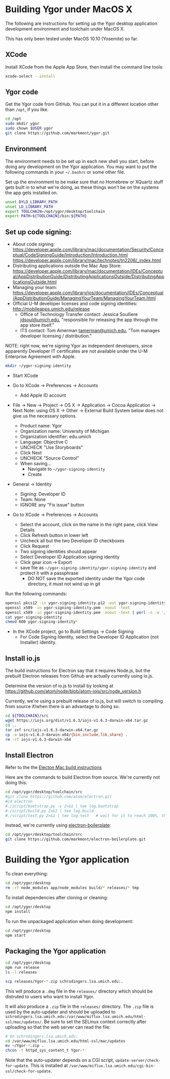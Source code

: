
# Building Ygor under MacOS X

The following are instructions for setting up the Ygor desktop application development environment and toolchain under MacOS X.

This has only been tested under MacOS 10.10 (Yosemite) so far.

## XCode

Install XCode from the Apple App Store, then install the command line tools:

```bash
xcode-select --install
```

## Ygor code

Get the Ygor code from GitHub.  You can put it in a different location other than `/opt`, if you like.

```bash
cd /opt
sudo mkdir ygor
sudo chown $USER ygor
git clone https://github.com/markmont/ygor.git
```

## Environment

The environment needs to be set up in each new shell you start, before doing any development on the Ygor application.  You may want to put the following commands in your `~/.bashrc` or some other file.

Set up the environment to be make sure that no Homebrew or XQuartz stuff gets built in to what we're doing, as these things won't be on the systems the app gets installed on.

```bash
unset DYLD_LIBRARY_PATH
unset LD_LIBRARY_PATH
export TOOLCHAIN=/opt/ygor/desktop/toolchain
export PATH=${TOOLCHAIN}/bin:${PATH}
```


## Set up code signing:

  * About code signing:
    https://developer.apple.com/library/mac/documentation/Security/Conceptual/CodeSigningGuide/Introduction/Introduction.html
    https://developer.apple.com/library/mac/technotes/tn2206/_index.html
  * Distributing applications outside the Mac App Store:
    https://developer.apple.com/library/mac/documentation/IDEs/Conceptual/AppDistributionGuide/DistributingApplicationsOutside/DistributingApplicationsOutside.html
  * Managing your team:
    https://developer.apple.com/library/ios/documentation/IDEs/Conceptual/AppDistributionGuide/ManagingYourTeam/ManagingYourTeam.html
  * Official U-M developer licenses and code signing identities:
    http://mobileapps.umich.edu/release
    * Office of Technology Transfer contact: Jessica Soulliere <jdsoul@umich.edu>, "responsible for releasing the app through the app store itself."
    * ITS contact: Tom Amerman <tamerman@umich.edu>, "Tom manages developer licensing / distribution."

NOTE: right now, we're signing Ygor as independent developers, since apparently Developer IT certificates are not available under the U-M Enterprise Agreement with Apple.

```bash
mkdir ~/ygor-signing-identity
```

  * Start XCode
  * Go to XCode -> Preferences -> Accounts
    * Add Apple ID account

  * File -> New -> Project -> OS X -> Application -> Cocoa Application -> Next
    Note: using OS X -> Other -> External Build System below does not give us the necessary options.
    * Product name: Ygor
    * Organization name: University of Michigan
    * Organization identifier: edu.umich
    * Language: Objective C
    * UNCHECK "Use Storyboards"
    * Click Next
    * UNCHECK "Source Control"
    * When saving...
      * Navigate to `~/ygor-signing-identity`
      * Create

  * General -> Identity
    * Signing: Developer ID
    * Team: None
    * IGNORE any "Fix issue" button

  * Go to XCode -> Preferences -> Accounts
    * Select the account, click on the name in the right pane, click View Details
    * Click Refresh button in lower left
    * Uncheck all but the two Developer ID checkboxes
    * Click Request
    * Two signing identities should appear
    * Select Developer ID Application signing identity
    * Click gear icon -> Export
    * save file as `~/ygor-signing-identity/ygor-signing-identity` and protect it with a passphrase
      * DO NOT save the exported identity under the Ygor code directory, it must not wind up in git

Run the following commands:

```bash
openssl pkcs12 -in ygor-signing-identity.p12 -out ygor-signing-identity.pem -clcerts -nokeys
openssl x509 -in ygor-signing-identity.pem -noout -text
openssl x509 -in ygor-signing-identity.pem -noout -text | perl -n -e '/UID=([^,]+)/ && print "$1\n";' > ygor-signing-identity
cat ygor-signing-identity
chmod 600 ygor-signing-identity*
```

  * In the XCode project, go to Build Settings -> Code Signing
    * For Code Signing Identity, select the Developer ID Application (not Installer) identity.


## Install io.js

The build instructions for Electron say that it requires Node.js, but the prebuilt Electron releases from Github are actually currently using io.js.

Determine the version of io.js to install by looking at
https://github.com/atom/node/blob/atom-iojs/src/node_version.h

Currently, we're using a prebuilt release of io.js, but will switch to compiling from source if/when there is an advantage to doing so.

```bash
cd ${TOOLCHAIN}/src
wget https://iojs.org/dist/v1.6.3/iojs-v1.6.3-darwin-x64.tar.gz
cd ..
tar zxf src/iojs-v1.6.3-darwin-x64.tar.gz
cp -a iojs-v1.6.3-darwin-x64/{bin,include,lib,share} .
rm -rf iojs-v1.6.3-darwin-x64
```


## Install Electron

Refer to the the [Electon Mac build instructions](https://github.com/atom/electron/blob/master/docs/development/build-instructions-mac.md)

Here are the commands to build Electron from source.  We're currently not doing this.
```bash
cd /opt/ygor/desktop/toolchain/src
#git clone https://github.com/atom/electron.git
#cd electron
#./script/bootstrap.py -v 2>&1 | tee log.bootstrap
#./script/build.py 2>&1 | tee log.build
#./script/test.py 2>&1 | tee log.test   # wait for it to reach 100%, then press Command-Q
```

Instead, we're currently using [electron-boilerplate](https://github.com/szwacz/electron-boilerplate):

```bash
cd /opt/ygor/desktop/toolchain/src
git clone https://github.com/markmont/electron-boilerplate.git
```


# Building the Ygor application

To clean everything:

```bash
cd /opt/ygor/desktop
rm -rf node_modules app/node_modules build/* releases/* tmp
```

To install dependencies after cloning or cleaning:

```bash
cd /opt/ygor/desktop
npm install
```

To run the unpackaged application when doing development:

```bash
cd /opt/ygor/desktop
npm start
```

## Packaging the Ygor application

```bash
cd /opt/ygor/desktop
npm run release
ls -l releases

scp releases/Ygor-*.zip schrodingers.lsa.umich.edu:.
```

This will produce a `.dmg` file in the `releases/` directory which should be distruted to users who want to install Ygor.

It will also produce a `.zip` file in the `releases/` directory.  The `.zip` file is used by the auto-updater and should be uploaded to `schrodingers.lsa.umich.edu:/var/www/miflux.lsa.umich.edu/html-ssl/mac/updates/`.  Be sure to set the SELinux context correctly after uploading so that the web server can read the file:

```bash
# On schrodingers.lsa.umich.edu:
cd /var/www/miflux.lsa.umich.edu/html-ssl/mac/updates
mv ~/Ygor-*.zip .
chcon -t httpd_sys_content_t Ygor-*
```

Note that the auto-updater depends on a CGI script, `update-server/check-for-update`.  This is installed at `/var/www/miflux.lsa.umich.edu/cgi-bin-ssl/check-for-update`.
